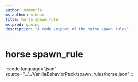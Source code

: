 ```yaml
---
author: mammerla
ms.author: mikeam
title: horse spawn_rule
ms.prod: gaming
description: "A code snippet of the horse spawn rules"
---
```


# horse spawn_rule

:::code language="json" source="../../VanillaBehaviorPack/spawn_rules/horse.json":::
